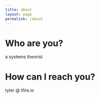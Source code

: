 ```yaml
---
title: about
layout: page
permalink: /about
---
```


# Who are you?

a systems theorist

# How can I reach you?

tyler @ tfire.io
